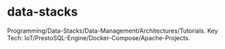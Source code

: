# data-stacks
Programming/Data-Stacks/Data-Management/Architectures/Tutorials. Key Tech: IoT/PrestoSQL-Engine/Docker-Compose/Apache-Projects.
